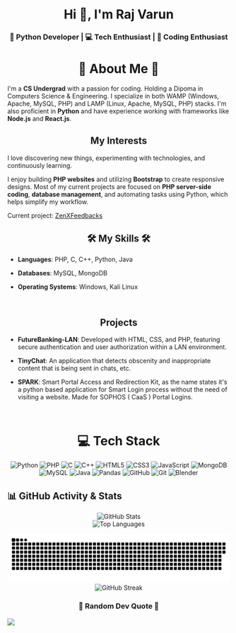 <h1 align="center">Hi 👋, I'm Raj Varun</h1>
<h3 align="center">🚀 Python Developer | 💻 Tech Enthusiast | 🌟 Coding Enthusiast</h3>

<h1 align="center">💫 About Me 💫</h1>

I'm a **CS Undergrad** with a passion for coding. Holding a Dipoma in Computers Science & Engineering. I specialize in both WAMP (Windows, Apache, MySQL, PHP) and LAMP (Linux, Apache, MySQL, PHP) stacks. I'm also proficient in **Python** and have experience working with frameworks like **Node.js** and **React.js**.

<h2 align="center">My Interests</h1>

I love discovering new things, experimenting with technologies, and continuously learning.

I enjoy building **PHP websites** and utilizing **Bootstrap** to create responsive designs. Most of my current projects are focused on **PHP server-side coding**, **database management**, and automating tasks using Python, which helps simplify my workflow.

Current project: [ZenXFeedbacks](http://zenxfeedbacks.synergize.co/)
<h2 align="center">🛠️ My Skills 🛠️</h1>

- **Languages**: PHP, C, C++, Python, Java

- **Databases**: MySQL, MongoDB

- **Operating Systems**: Windows, Kali Linux

<p>&nbsp;</p>

<h2 align="center">Projects</h1>

- **FutureBanking-LAN**: Developed with HTML, CSS, and PHP, featuring secure authentication and user authorization within a LAN environment.

- **TinyChat**: An application that detects obscenity and inappropriate content that is being sent in chats, etc.

- **SPARK**: Smart Portal Access and Redirection Kit, as the name states it's a python based application for Smart Login process without the need of visiting a website. Made for SOPHOS ( CaaS ) Portal Logins. 
<p>&nbsp;</p>

<h1 align="center">💻 Tech Stack</h2>


<p align="center">
  <img src="https://img.shields.io/badge/python-3670A0?style=for-the-badge&logo=python&logoColor=ffdd54" alt="Python" />
  <img src="https://img.shields.io/badge/PHP-%231748C0?style=for-the-badge&logo=php&logoColor=white" alt="PHP" />
  <img src="https://img.shields.io/badge/c-%2300599C.svg?style=for-the-badge&logo=c&logoColor=white" alt="C" />
  <img src="https://img.shields.io/badge/c++-%2300599C.svg?style=for-the-badge&logo=c%2B%2B&logoColor=white" alt="C++" />
  <img src="https://img.shields.io/badge/html5-%23E34F26.svg?style=for-the-badge&logo=html5&logoColor=white" alt="HTML5" />
  <img src="https://img.shields.io/badge/css3-%231572B6.svg?style=for-the-badge&logo=css3&logoColor=white" alt="CSS3" />
  <img src="https://img.shields.io/badge/javascript-%23323330.svg?style=for-the-badge&logo=javascript&logoColor=%23F7DF1E" alt="JavaScript" />
  <img src="https://img.shields.io/badge/MongoDB-%234ea94b.svg?style=for-the-badge&logo=mongodb&logoColor=white" alt="MongoDB" />
  <img src="https://img.shields.io/badge/mysql-4479A1.svg?style=for-the-badge&logo=mysql&logoColor=white" alt="MySQL" />
  <img src="https://img.shields.io/badge/java-%23ED8B00.svg?style=for-the-badge&logo=openjdk&logoColor=white" alt="Java" />
  <img src="https://img.shields.io/badge/pandas-%23150458.svg?style=for-the-badge&logo=pandas&logoColor=white" alt="Pandas" />
  <img src="https://img.shields.io/badge/github-%23121011.svg?style=for-the-badge&logo=github&logoColor=white" alt="GitHub" />
  <img src="https://img.shields.io/badge/git-%23F05033.svg?style=for-the-badge&logo=git&logoColor=white" alt="Git" />
  <img src="https://img.shields.io/badge/blender-%23F5792A.svg?style=for-the-badge&logo=blender&logoColor=white" alt="Blender" />
</p>

## 📊 GitHub Activity & Stats

<div align="center">
<!-- GitHub Stats -->
<p align="center">
  <img src="https://github-readme-stats.vercel.app/api?username=RajVarunCTRL&theme=tokyonight&hide_border=true&show_icons=true&count_private=true&card_width=490" alt="GitHub Stats" />
  <br/>
  <img src="https://github-readme-stats.vercel.app/api/top-langs/?username=RajVarunCTRL&theme=tokyonight&hide_border=true&layout=compact&langs_count=10&card_width=490" alt="Top Languages" />
</p>

  <!-- SNAKE -->
  <picture>
    <source media="(prefers-color-scheme: dark)" srcset="https://raw.githubusercontent.com/RajVarunCTRL/RajVarunCTRL/manual-run-output/only-svg/github-contribution-grid-snake-dark.svg">
    <img alt="github contribution grid snake animation" src="https://raw.githubusercontent.com/RajVarunCTRL/RajVarunCTRL/manual-run-output/only-svg/github-contribution-grid-snake-blue.svg">
  </picture>

  <!-- GitHub Streak -->
  <img src="https://streak-stats.demolab.com/?user=RajVarunCTRL&theme=tokyonight&hide_border=true&card_width=500" width="500" alt="GitHub Streak" />


</div>




<h3 align="center">📃 Random Dev Quote 📃</h3>
<img align="center" src="https://quotes-github-readme.vercel.app/api?type=horizontal&theme=radical">


